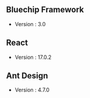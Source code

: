 ## Bluechip Framework
- Version : 3.0

## React
- Version : 17.0.2

## Ant Design
- Version : 4.7.0
